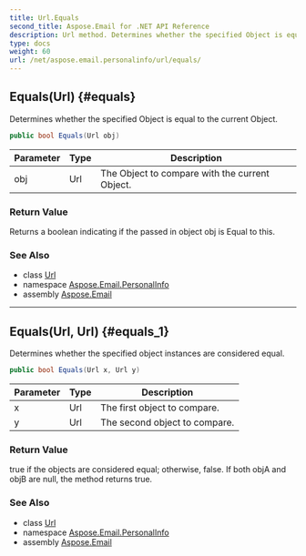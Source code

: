 ```yaml
---
title: Url.Equals
second_title: Aspose.Email for .NET API Reference
description: Url method. Determines whether the specified Object is equal to the current Object
type: docs
weight: 60
url: /net/aspose.email.personalinfo/url/equals/
---
```

## Equals(Url) {#equals}

Determines whether the specified Object is equal to the current Object.

```csharp
public bool Equals(Url obj)
```

| Parameter | Type | Description |
| --- | --- | --- |
| obj | Url | The Object to compare with the current Object. |

### Return Value

Returns a boolean indicating if the passed in object obj is Equal to this.

### See Also

* class [Url](../)
* namespace [Aspose.Email.PersonalInfo](../../url/)
* assembly [Aspose.Email](../../../)

---

## Equals(Url, Url) {#equals_1}

Determines whether the specified object instances are considered equal.

```csharp
public bool Equals(Url x, Url y)
```

| Parameter | Type | Description |
| --- | --- | --- |
| x | Url | The first object to compare. |
| y | Url | The second object to compare. |

### Return Value

true if the objects are considered equal; otherwise, false. If both objA and objB are null, the method returns true.

### See Also

* class [Url](../)
* namespace [Aspose.Email.PersonalInfo](../../url/)
* assembly [Aspose.Email](../../../)


